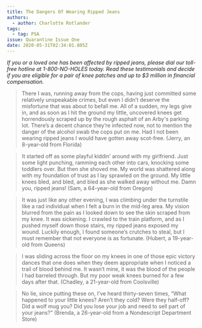 ```yaml
---
title: The Dangers Of Wearing Ripped Jeans
authors:
  - author: Charlotte Rotlander
tags:
  - tag: PSA
issue: Quarantine Issue One
date: 2020-05-31T02:34:01.805Z
---
```

*If you or a loved one has been affected by ripped jeans, please dial our toll-free hotline at 1-800-NO-HOLES today. Read these testimonials and decide if you are eligible for a pair of knee patches and up to $3 million in financial compensation.* 

> There I was, running away from the cops, having just committed some relatively unspeakable crimes, but even I didn’t deserve the misfortune that was about to befall me. All of a sudden, my legs give in, and as soon as I hit the ground my little, uncovered knees get horrendously scraped up by the rough asphalt of an Arby's parking lot. There’s a decent chance they’re infected now, not to mention the danger of the alcohol swab the cops put on me. Had I not been wearing ripped jeans I would have gotten away scot-free. (Jerry, an 8-year-old from Florida)

> It started off as some playful kiddin’ around with my girlfriend. Just some light punching, ramming each other into cars, knocking some toddlers over. But then she shoved me. My world was shattered along with my foundation of trust as I lay sprawled on the ground. My little knees bled, and bled, and bled as she walked away without me. Damn you, ripped jeans! (Sam, a 64-year-old from Oregon)

> It was just like any other evening, I was climbing under the turnstile like a rad individual when I felt a burn in the mid-leg area. My vision blurred from the pain as I looked down to see the skin scraped from my knee. It was sickening. I crawled to the train platform, and as I pushed myself down those stairs, my ripped jeans exposed my wound. Luckily enough, I found someone’s crutches to steal, but I must remember that not everyone is as fortunate. (Hubert, a 19-year-old from Queens)

> I was sliding across the floor on my knees in one of those epic victory dances that one does when they deem appropriate when I noticed a trail of blood behind me. It wasn’t mine, it was the blood of the people I had barreled through. But my poor weak knees burned for a few days after that. (Chadley, a 21-year-old from Coolsville)

> No lie, since putting these on, I’ve heard thirty-seven times, “What happened to your little knees? Aren’t they cold? Were they half-off? Did a wolf mug you? Did you lose your job and need to sell part of your jeans?” (Brenda, a 26-year-old from a Nondescript Department Store)